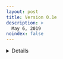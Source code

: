 ```yaml
---
layout: post
title: Version 0.1e
description: >
  May 6, 2019
noindex: false
---
```


<details><summary>Details</summary>
May 6, 2019
<pre><code>Bug Fixes
- Fixed a bug where the game would crash upon death.
- Fixed a bug where the player's essence was not restored upon death or returning to the hub.

Combat
- Reduces the delay between spell casts.
- Reduced the delay between enemy actions.
- Scaling on the Block spell has been reduced.

Items
- Potion of Clotting now removes all bleed status build-up.
- Potion of Curing now removes all poison status build-up.
- Items can now be used in combat.
- Updated description for Runestone items.

User Interface
- The Escape key now closes the bag and profile interfaces.
- Added a key binding for opening and closing the profile interface (C key).
- Added a key binding for opening and closing the bag interface (B key).
- Added a key binding for ending your turn (T key).
- The bag and profile interfaces can now be used in combat.
- The End Turn button now turns green when the player is out of essence for the turn.
</code></pre>
